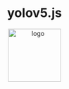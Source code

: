 <h1 align="center">yolov5.js</h1>

<p align="center"> 
    <img width="120" src="https://yolov5js-images.s3.eu-central-1.amazonaws.com/yolov5js-logo-black.png" alt="logo">
</p>

